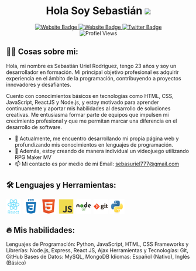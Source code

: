 <div id="presentación" align="center">
    <h1>
      Hola
      Soy Sebastián
      <img src="https://media.giphy.com/media/hvRJCLFzcasrR4ia7z/giphy.gif" width=40 />
    </h1>
  </div>
  
  <div id="badges" align="center">
    <a href="mailto:sebasuriel777@gmail.com">
      <img src="https://img.shields.io/badge/-Email%20Me-red?style=for-the-badge" alt="Website Badge"/>
    </a>
    <a href="https://al3sha9.github.io/portfolio/">
      <img src="https://img.shields.io/badge/-My%20Website-red?style=for-the-badge" alt="Website Badge"/>
    </a>
    <a href="https://twitter.com/alishxn_">
      <img src="https://img.shields.io/badge/Twitter-blue?style=for-the-badge&logo=twitter&logoColor=white" alt="Twitter Badge"/>
    </a>
  </div>
  
  <div id="profile-views" align="center">
    <img src="https://komarev.com/ghpvc/?username=al3sha9&style=flat-square&color=blue" alt="Profiel Views"/>
  </div>
  
  
  ## :man_technologist: Cosas sobre mi:
  Hola, mi nombre es Sebastián Uriel Rodriguez, tengo 23 años y soy un desarrollador en formación. Mi principal objetivo profesional es adquirir experiencia en el ámbito de la programación, contribuyendo a proyectos innovadores y desafiantes.
  
  Cuento con conocimientos básicos en tecnologías como HTML, CSS, JavaScript, ReactJS y Node.js, y estoy motivado para aprender continuamente y aportar mis habilidades al desarrollo de soluciones creativas. Me entusiasma formar parte de equipos que impulsen mi crecimiento profesional y que me permitan marcar una diferencia en el desarrollo de software.
  
  - 🔭 Actualmente, me encuentro desarrollando mi propia página web y profundizando mis conocimientos en lenguajes de programación.
  - 🌱 Además, estoy creando de manera individual un videojuego utilizando RPG Maker MV
  - 📫 Mi contacto es por medio de mi Email: [sebasuriel777@gmail.com](mailto:sebasuriel777@gmail.com)
  
  
  ## :hammer_and_wrench: Lenguajes y Herramientas:
  <div>
    <img src="https://github.com/devicons/devicon/blob/master/icons/react/react-original-wordmark.svg" title="React" alt="React" width="40" height="40"/>&nbsp;
    <img src="https://github.com/devicons/devicon/blob/master/icons/css3/css3-plain-wordmark.svg"  title="CSS3" alt="CSS" width="40" height="40"/>&nbsp;
    <img src="https://github.com/devicons/devicon/blob/master/icons/html5/html5-original.svg" title="HTML5" alt="HTML" width="40" height="40"/>&nbsp;
    <img src="https://github.com/devicons/devicon/blob/master/icons/javascript/javascript-original.svg" title="JavaScript" alt="JavaScript" width="40" height="40"/>&nbsp;
    <img src="https://github.com/devicons/devicon/blob/master/icons/nodejs/nodejs-original-wordmark.svg" title="NodeJS" alt="NodeJS" width="40" height="40"/>&nbsp;
    <img src="https://github.com/devicons/devicon/blob/master/icons/git/git-original-wordmark.svg" title="Git" **alt="Git" width="40" height="40"/>
    <img src="https://github.com/devicons/devicon/blob/master/icons/python/python-original.svg" title="Python" width="40" height="40"/>
  </div>
   
  
    
  ## :fire: Mis habilidades:
  
  Lenguajes de Programación: Python, JavaScript, HTML, CSS
  Frameworks y Librerías: Node.js, Express, React JS, Ajax
  Herramientas y Tecnologías: Git, GitHub
  Bases de Datos: MySQL, MongoDB
  Idiomas: Español (Nativo), Inglés (Básico)
  
